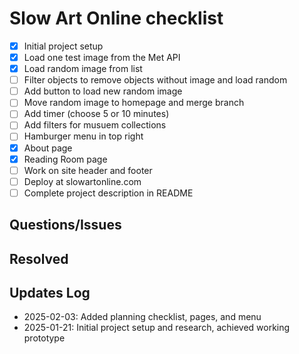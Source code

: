 # Slow Art Online checklist

* [x] Initial project setup
* [x] Load one test image from the Met API
* [x] Load random image from list
* [ ] Filter objects to remove objects without image and load random
* [ ] Add button to load new random image
* [ ] Move random image to homepage and merge branch
* [ ] Add timer (choose 5 or 10 minutes) 
* [ ] Add filters for musuem collections
* [ ] Hamburger menu in top right
* [x] About page 
* [x] Reading Room page
* [ ] Work on site header and footer
* [ ] Deploy at slowartonline.com
* [ ] Complete project description in README

## Questions/Issues

## Resolved

## Updates Log
* 2025-02-03: Added planning checklist, pages, and menu
* 2025-01-21: Initial project setup and research, achieved working prototype